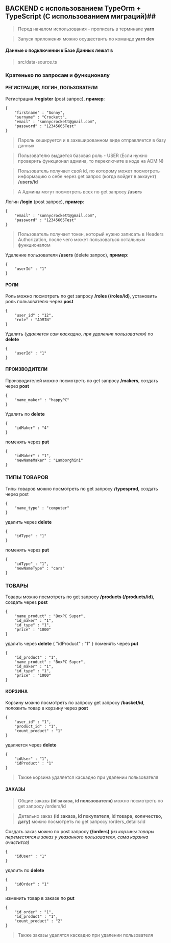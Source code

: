 ## BACKEND с использованием TypeOrm + TypeScript (С использованием миграций)##

> Перед началом использования - прописать в терминале **yarn**

> Запуск приложения можно осуществить по команде **yarn dev**

#### Данные о подключении к Базе Данных лежат в ####
> src/data-source.ts

### Кратенько по запросам и функционалу ###

#### РЕГИСТРАЦИЯ, ЛОГИН, ПОЛЬЗОВАТЕЛИ ####
Регистрация **/register** (post запрос), **пример**:
```
{
    "firstname" : "Sonny",
    "surname" : "Crockett",
    "email" : "sonnycrockett@gmail.com",
    "password" : "12345665Test"
}
```

> Пароль хешируется и в захешированном виде отправляется в базу данных

> Пользователю выдается базовая роль - USER (Если нужно проверить функционал админа, то переключите в коде на ADMIN)

> Пользователь получает свой id, по которому может посмотреть информацию о себе через get запрос (когда войдет в аккаунт) **/users/id**

> А Админы могут посмотреть всех по get запросу **/users**

Логин **/login** (post запрос), **пример**:
```
{
    "email" : "sonnycrockett@gmail.com",
    "password" : "12345665Test"
}
```

> Пользователь получает токен, который нужно записать в Headers Authorization, после чего может пользоваться остальным функционалом

Удаление пользователя **/users** (delete запрос), **пример**:
```
{
    "userId" : "1"
}
```

#### РОЛИ ####
Роль можно посмотреть по get запросу **/roles (/roles/id)**, установить роль пользователю через **post**
```
{
    "user_id" : "12",
    "role" : "ADMIN"
}
```
Удалить *(удаляется сам каскадно, при удалении пользователя)* по **delete**
```
{
    "userId" : "1"
}
```

#### ПРОИЗВОДИТЕЛИ ####
Производителей можно посмотреть по get запросу **/makers**, создать через **post**
```
{
    "name_maker" : "happyPC"
}
```
Удалить по **delete**
```
{
    "idMaker" : "4"
}
```
поменять через **put**
```
{
    "idMaker" : "1",
    "newNameMaker" : "Lamborghini"
}
```


### ТИПЫ ТОВАРОВ ###
Типы товаров можно посмотреть по get запросу **/typesprod**, создать через post
```
{
    "name_type" : "computer"
}
```
удалить через **delete**
```
{
    "idType" : "1"
}
```
поменять через **put**
```
{
    "idType" : "1",
    "newNameType" : "cars"
}
```

### ТОВАРЫ ###
Товары можно посмотреть по get запросу **/products (/products/id)**, создать через **post**
```
{
    "name_product" : "BoxPC Super",
    "id_maker" : "1",
    "id_type" : "1",
    "price" : "1000"
}
```
удалить через **delete**
{
    "idProduct" : "1"
}
поменять через **put**
```
{
    "id_product" : "1",
    "name_product" : "BoxPC Super",
    "id_maker" : "1",
    "id_type" : "1",
    "price" : "1000"
}
```


#### КОРЗИНА ####
Корзину можно посмотреть по запросу get запросу **/basket/id**, положить товар в корзину через **post**
```
{
    "user_id" : "1",
    "product_id" : "1",
    "count_product" : "1"
}
```
удаляется через **delete**
```
{
    "idUser" : "1",
    "idProduct" : "1"
}
```
> Также корзина удаляется каскадно при удалении пользователя




#### ЗАКАЗЫ ####
> Общие заказы **(id заказа, id пользователя)** можно посмотреть по get запросу /orders/id

> Детально заказ **(id заказа, id покупателя, id товара, количество, дату)** можно посмотреть по get запросу /orders_details/id

Создать заказ можно по post запросу **(/orders)** *(из корзины товары переместятся в заказ у указанного пользователя, сама корзина очистится)*
```
{
    "idUser" : "1"
}
```
удалить по **delete**
```
{
    "idOrder" : "1"
}
```
изменить товар в заказе по **put**
```
{
    "id_order" : "1",
    "id_product" : "1",
    "count_product" : "2"
}
```
> Также заказы удалятся каскадно при удалении пользователя